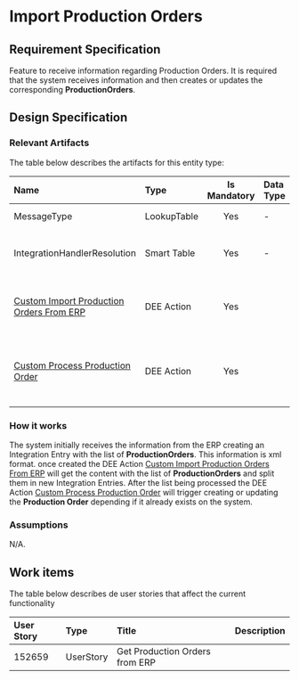 # Import Production Orders 

## Requirement Specification

Feature to receive information regarding Production Orders. It is required that the system receives information and then creates or updates the corresponding **ProductionOrders**.

## Design Specification

### Relevant Artifacts
The table below describes the artifacts for this entity type:

| Name                            | Type        | Is Mandatory | Data Type      | Description  |
| :------------------------------ | :---------- | :----------: | :------------- | :----------- |
| MessageType                     | LookupTable |      Yes     |       -        | Type of the Integration         
| IntegrationHandlerResolution    | Smart Table |      Yes     |       -        | Used to resolve the integration handler
| [Custom Import Production Orders From ERP](/cmf.custom.help/cmf.custom.help.techspec>cmf.custom.help.artifacts>cmf.custom.help.deeactions>CustomImportProductionOrdersFromERP) | DEE Action | Yes | | ction used to Imports Production Order From ERP. |
| [Custom Process Production Order](/cmf.custom.help/cmf.custom.help.techspec>cmf.custom.help.artifacts>cmf.custom.help.deeactions>CustomProcessProductionOrder) | DEE Action | Yes |  | Action used to Create or Update a Production Order From ERP. |

### How it works
The system initially receives the information from the ERP creating an Integration Entry with the list of **ProductionOrders**. This information is xml format. once created the DEE Action [Custom Import Production Orders From ERP](/cmf.custom.help/cmf.custom.help.techspec>cmf.custom.help.artifacts>cmf.custom.help.deeactions>CustomImportProductionOrdersFromERP) will get the content with the list of **ProductionOrders** and split them in new Integration Entries. After the list being processed the DEE Action [Custom Process Production Order](/cmf.custom.help/cmf.custom.help.techspec>cmf.custom.help.artifacts>cmf.custom.help.deeactions>CustomProcessProductionOrder) will trigger creating or updating the **Production Order** depending if it already exists on the system.

### Assumptions
N/A.

## Work items

The table below describes de user stories that affect the current functionality

| User Story |  Type     |          Title                | Description |
| :--------- | :-------- | :---------------------------- | :---------- | 
|   152659   | UserStory | Get Production Orders from ERP|             |
